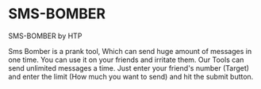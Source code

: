 # SMS-BOMBER
SMS-BOMBER by HTP

Sms Bomber is a prank tool, Which can send huge amount of messages in one time. You can use it on your friends and irritate them. Our Tools can send unlimited messages a time. Just enter your friend's number (Target) and enter the limit (How much you want to send) and hit the submit button.

